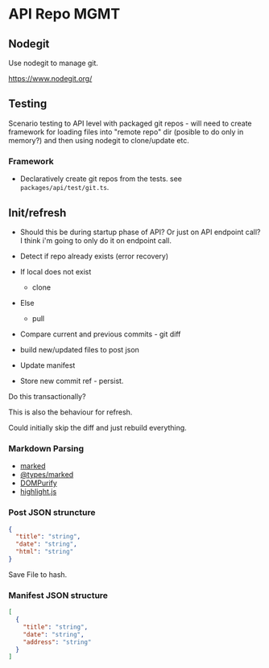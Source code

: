 # API Repo MGMT

## Nodegit

Use nodegit to manage git.

https://www.nodegit.org/

## Testing

Scenario testing to API level with packaged git repos - will need to create framework for loading files into "remote repo" dir (posible to do only in memory?) and then using nodegit to clone/update etc.

### Framework

* Declaratively create git repos from the tests. see `packages/api/test/git.ts`.

## Init/refresh

* Should this be during startup phase of API? Or just on API endpoint call? I think i'm going to only do it on endpoint call.
* Detect if repo already exists (error recovery)

* If local does not exist
   * clone
* Else
  * pull
* Compare current and previous commits - git diff
* build new/updated files to post json
* Update manifest
* Store new commit ref - persist.

Do this transactionally?

This is also the behaviour for refresh.

Could initially skip the diff and just rebuild everything.

### Markdown Parsing

* [marked](https://marked.js.org/)
* [@types/marked](https://www.npmjs.com/package/@types/marked)
* [DOMPurify](https://www.npmjs.com/package/dompurify)
* [highlight.js](https://highlightjs.org/)

### Post JSON struncture

```json
{
  "title": "string",
  "date": "string",
  "html": "string"
}
```
Save File to hash.

### Manifest JSON structure

```json
[
  {
    "title": "string",
    "date": "string",
    "address": "string"
  }
]
```